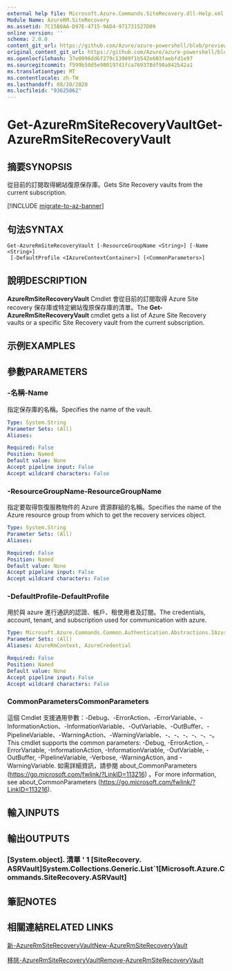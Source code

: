 ```yaml
---
external help file: Microsoft.Azure.Commands.SiteRecovery.dll-Help.xml
Module Name: AzureRM.SiteRecovery
ms.assetid: 7C15B0AA-D97E-4715-9AD4-971731527D09
online version: ''
schema: 2.0.0
content_git_url: https://github.com/Azure/azure-powershell/blob/preview/src/ResourceManager/SiteRecovery/Commands.SiteRecovery/help/Get-AzureRmSiteRecoveryVault.md
original_content_git_url: https://github.com/Azure/azure-powershell/blob/preview/src/ResourceManager/SiteRecovery/Commands.SiteRecovery/help/Get-AzureRmSiteRecoveryVault.md
ms.openlocfilehash: 37e0096dd6f279c13909f1b542e603faebfd1e97
ms.sourcegitcommit: f599b50d5e980197d1fca769378df90a842b42a1
ms.translationtype: MT
ms.contentlocale: zh-TW
ms.lasthandoff: 08/20/2020
ms.locfileid: "93625062"
---
```

# <span data-ttu-id="79155-101">Get-AzureRmSiteRecoveryVault</span><span class="sxs-lookup"><span data-stu-id="79155-101">Get-AzureRmSiteRecoveryVault</span></span>

## <span data-ttu-id="79155-102">摘要</span><span class="sxs-lookup"><span data-stu-id="79155-102">SYNOPSIS</span></span>
<span data-ttu-id="79155-103">從目前的訂閱取得網站復原保存庫。</span><span class="sxs-lookup"><span data-stu-id="79155-103">Gets Site Recovery vaults from the current subscription.</span></span>

[!INCLUDE [migrate-to-az-banner](../../includes/migrate-to-az-banner.md)]

## <span data-ttu-id="79155-104">句法</span><span class="sxs-lookup"><span data-stu-id="79155-104">SYNTAX</span></span>

```
Get-AzureRmSiteRecoveryVault [-ResourceGroupName <String>] [-Name <String>]
 [-DefaultProfile <IAzureContextContainer>] [<CommonParameters>]
```

## <span data-ttu-id="79155-105">說明</span><span class="sxs-lookup"><span data-stu-id="79155-105">DESCRIPTION</span></span>
<span data-ttu-id="79155-106">**AzureRmSiteRecoveryVault** Cmdlet 會從目前的訂閱取得 Azure Site recovery 保存庫或特定網站復原保存庫的清單。</span><span class="sxs-lookup"><span data-stu-id="79155-106">The **Get-AzureRmSiteRecoveryVault** cmdlet gets a list of Azure Site Recovery vaults or a specific Site Recovery vault from the current subscription.</span></span>

## <span data-ttu-id="79155-107">示例</span><span class="sxs-lookup"><span data-stu-id="79155-107">EXAMPLES</span></span>

## <span data-ttu-id="79155-108">參數</span><span class="sxs-lookup"><span data-stu-id="79155-108">PARAMETERS</span></span>

### <span data-ttu-id="79155-109">-名稱</span><span class="sxs-lookup"><span data-stu-id="79155-109">-Name</span></span>
<span data-ttu-id="79155-110">指定保存庫的名稱。</span><span class="sxs-lookup"><span data-stu-id="79155-110">Specifies the name of the vault.</span></span>

```yaml
Type: System.String
Parameter Sets: (All)
Aliases: 

Required: False
Position: Named
Default value: None
Accept pipeline input: False
Accept wildcard characters: False
```

### <span data-ttu-id="79155-111">-ResourceGroupName</span><span class="sxs-lookup"><span data-stu-id="79155-111">-ResourceGroupName</span></span>
<span data-ttu-id="79155-112">指定要取得恢復服務物件的 Azure 資源群組的名稱。</span><span class="sxs-lookup"><span data-stu-id="79155-112">Specifies the name of the Azure resource group from which to get the recovery services object.</span></span>

```yaml
Type: System.String
Parameter Sets: (All)
Aliases: 

Required: False
Position: Named
Default value: None
Accept pipeline input: False
Accept wildcard characters: False
```

### <span data-ttu-id="79155-113">-DefaultProfile</span><span class="sxs-lookup"><span data-stu-id="79155-113">-DefaultProfile</span></span>
<span data-ttu-id="79155-114">用於與 azure 進行通訊的認證、帳戶、租使用者及訂閱。</span><span class="sxs-lookup"><span data-stu-id="79155-114">The credentials, account, tenant, and subscription used for communication with azure.</span></span>

```yaml
Type: Microsoft.Azure.Commands.Common.Authentication.Abstractions.IAzureContextContainer
Parameter Sets: (All)
Aliases: AzureRmContext, AzureCredential

Required: False
Position: Named
Default value: None
Accept pipeline input: False
Accept wildcard characters: False
```

### <span data-ttu-id="79155-115">CommonParameters</span><span class="sxs-lookup"><span data-stu-id="79155-115">CommonParameters</span></span>
<span data-ttu-id="79155-116">這個 Cmdlet 支援通用參數：-Debug、-ErrorAction、-ErrorVariable、-InformationAction、-InformationVariable、-OutVariable、-OutBuffer、-PipelineVariable、-WarningAction、-WarningVariable、-、-、-、-、-、-。</span><span class="sxs-lookup"><span data-stu-id="79155-116">This cmdlet supports the common parameters: -Debug, -ErrorAction, -ErrorVariable, -InformationAction, -InformationVariable, -OutVariable, -OutBuffer, -PipelineVariable, -Verbose, -WarningAction, and -WarningVariable.</span></span> <span data-ttu-id="79155-117">如需詳細資訊，請參閱 about_CommonParameters (https://go.microsoft.com/fwlink/?LinkID=113216) 。</span><span class="sxs-lookup"><span data-stu-id="79155-117">For more information, see about_CommonParameters (https://go.microsoft.com/fwlink/?LinkID=113216).</span></span>

## <span data-ttu-id="79155-118">輸入</span><span class="sxs-lookup"><span data-stu-id="79155-118">INPUTS</span></span>

## <span data-ttu-id="79155-119">輸出</span><span class="sxs-lookup"><span data-stu-id="79155-119">OUTPUTS</span></span>

### <span data-ttu-id="79155-120">[System.object]. 清單 ' 1 [SiteRecovery. ASRVault]</span><span class="sxs-lookup"><span data-stu-id="79155-120">System.Collections.Generic.List\`1[Microsoft.Azure.Commands.SiteRecovery.ASRVault]</span></span>

## <span data-ttu-id="79155-121">筆記</span><span class="sxs-lookup"><span data-stu-id="79155-121">NOTES</span></span>

## <span data-ttu-id="79155-122">相關連結</span><span class="sxs-lookup"><span data-stu-id="79155-122">RELATED LINKS</span></span>

[<span data-ttu-id="79155-123">新-AzureRmSiteRecoveryVault</span><span class="sxs-lookup"><span data-stu-id="79155-123">New-AzureRmSiteRecoveryVault</span></span>](./New-AzureRmSiteRecoveryVault.md)

[<span data-ttu-id="79155-124">移除-AzureRmSiteRecoveryVault</span><span class="sxs-lookup"><span data-stu-id="79155-124">Remove-AzureRmSiteRecoveryVault</span></span>](./Remove-AzureRmSiteRecoveryVault.md)
